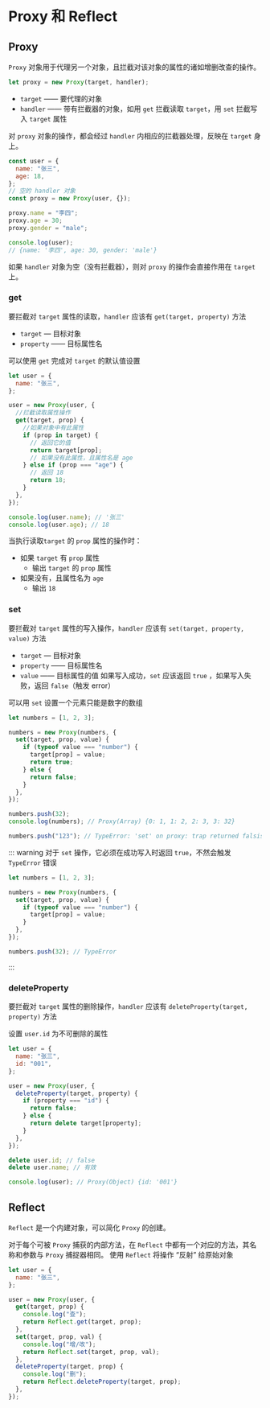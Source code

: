 # Proxy 和 Reflect

## Proxy

`Proxy` 对象用于代理另一个对象，且拦截对该对象的属性的诸如增删改查的操作。

```js
let proxy = new Proxy(target, handler);
```

- `target` —— 要代理的对象
- `handler` —— 带有拦截器的对象，如用 `get` 拦截读取 `target`，用 `set` 拦截写入 `target` 属性

对 `proxy` 对象的操作，都会经过 `handler` 内相应的拦截器处理，反映在 `target` 身上。

```js
const user = {
  name: "张三",
  age: 18,
};
// 空的 handler 对象
const proxy = new Proxy(user, {});

proxy.name = "李四";
proxy.age = 30;
proxy.gender = "male";

console.log(user);
// {name: '李四', age: 30, gender: 'male'}
```

如果 `handler` 对象为空（没有拦截器），则对 `proxy` 的操作会直接作用在 `target` 上。

### get

要拦截对 `target` 属性的读取，`handler` 应该有 `get(target, property)` 方法

- `target` — 目标对象
- `property` —— 目标属性名

可以使用 `get` 完成对 `target` 的默认值设置

```js
let user = {
  name: "张三",
};

user = new Proxy(user, {
  //拦截读取属性操作
  get(target, prop) {
    //如果对象中有此属性
    if (prop in target) {
      // 返回它的值
      return target[prop];
      // 如果没有此属性，且属性名是 age
    } else if (prop === "age") {
      // 返回 18
      return 18;
    }
  },
});

console.log(user.name); // '张三'
console.log(user.age); // 18
```

当执行读取`target` 的 `prop` 属性的操作时：

- 如果 `target` 有 `prop` 属性
  - 输出 `target` 的 `prop` 属性
- 如果没有，且属性名为 `age`
  - 输出 `18`

### set

要拦截对 `target` 属性的写入操作，`handler` 应该有 `set(target, property, value)` 方法

- `target` — 目标对象
- `property` —— 目标属性名
- `value` —— 目标属性的值
  如果写入成功，`set` 应该返回 `true` ，如果写入失败，返回 `false`（触发 error）

可以用 `set` 设置一个元素只能是数字的数组

```js
let numbers = [1, 2, 3];

numbers = new Proxy(numbers, {
  set(target, prop, value) {
    if (typeof value === "number") {
      target[prop] = value;
      return true;
    } else {
      return false;
    }
  },
});

numbers.push(32);
console.log(numbers); // Proxy(Array) {0: 1, 1: 2, 2: 3, 3: 32}

numbers.push("123"); // TypeError: 'set' on proxy: trap returned falsish for property '4'
```

::: warning
对于 `set` 操作，它必须在成功写入时返回 `true`，不然会触发 `TypeError` 错误

```js
let numbers = [1, 2, 3];

numbers = new Proxy(numbers, {
  set(target, prop, value) {
    if (typeof value === "number") {
      target[prop] = value;
    }
  },
});

numbers.push(32); // TypeError
```

:::

### deleteProperty

要拦截对 `target` 属性的删除操作，`handler` 应该有 `deleteProperty(target, property)` 方法

设置 `user.id` 为不可删除的属性

```js
let user = {
  name: "张三",
  id: "001",
};

user = new Proxy(user, {
  deleteProperty(target, property) {
    if (property === "id") {
      return false;
    } else {
      return delete target[property];
    }
  },
});

delete user.id; // false
delete user.name; // 有效

console.log(user); // Proxy(Object) {id: '001'}
```

## Reflect

`Reflect` 是一个内建对象，可以简化 `Proxy` 的创建。

对于每个可被 `Proxy` 捕获的内部方法，在 `Reflect` 中都有一个对应的方法，其名称和参数与 `Proxy` 捕捉器相同。
使用 `Reflect` 将操作 “反射” 给原始对象

```js
let user = {
  name: "张三",
};

user = new Proxy(user, {
  get(target, prop) {
    console.log("查");
    return Reflect.get(target, prop);
  },
  set(target, prop, val) {
    console.log("增/改");
    return Reflect.set(target, prop, val);
  },
  deleteProperty(target, prop) {
    console.log("删");
    return Reflect.deleteProperty(target, prop);
  },
});
```
